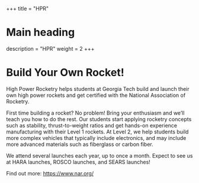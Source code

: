 +++
title = "HPR"
# Main heading
description = "HPR"
weight = 2
+++

# Build Your Own Rocket!

High Power Rocketry helps students at Georgia Tech build and launch their own high power rockets and get certified with the National Association of Rocketry. 

First time building a rocket? No problem! Bring your enthusiasm and we’ll teach you how to do the rest. Our students start applying rocketry concepts such as stability, thrust-to-weight ratios and get hands-on experience manufacturing with their Level 1 rockets. At Level 2, we help students build more complex vehicles that typically include electronics, and may include more advanced materials such as fiberglass or carbon fiber.

We attend several launches each year, up to once a month. Expect to see us at HARA launches, ROSCO launches, and SEARS launches!

Find out more: https://www.nar.org/
